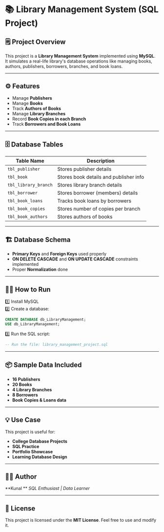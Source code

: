 # 📚 Library Management System (SQL Project)

## 🗒️ Project Overview

This project is a **Library Management System** implemented using **MySQL**.  
It simulates a real-life library's database operations like managing books, authors, publishers, borrowers, branches, and book loans.

---

## ⚙️ Features

- Manage **Publishers**  
- Manage **Books**  
- Track **Authors of Books**  
- Manage **Library Branches**  
- Record **Book Copies in each Branch**  
- Track **Borrowers and Book Loans**

---

## 🗄️ Database Tables

| Table Name            | Description                               |
|----------------------|-------------------------------------------|
| `tbl_publisher`       | Stores publisher details                  |
| `tbl_book`            | Stores book details and publisher info   |
| `tbl_library_branch`  | Stores library branch details             |
| `tbl_borrower`        | Stores borrower (members) details         |
| `tbl_book_loans`      | Tracks book loans by borrowers            |
| `tbl_book_copies`     | Stores number of copies per branch        |
| `tbl_book_authors`    | Stores authors of books                   |

---

## 🏗️ Database Schema

- **Primary Keys** and **Foreign Keys** used properly  
- **ON DELETE CASCADE** and **ON UPDATE CASCADE** constraints implemented  
- Proper **Normalization** done

---

## 🧑‍💻 How to Run

1️⃣ Install MySQL  
2️⃣ Create a database:  
```sql
CREATE DATABASE db_LibraryManagement;
USE db_LibraryManagement;
````

3️⃣ Run the SQL script:

```sql
-- Run the file: library_management_project.sql
```

---

## 📦 Sample Data Included

* **16 Publishers**
* **20 Books**
* **4 Library Branches**
* **8 Borrowers**
* **Book Copies & Loans data**

---

## 💡 Use Case

This project is useful for:

* **College Database Projects**
* **SQL Practice**
* **Portfolio Showcase**
* **Learning Database Design**

---

## 👨‍💻 Author

**Kunal **
*SQL Enthusiast | Data Learner*

---

## 📄 License

This project is licensed under the **MIT License**.
Feel free to use and modify it.


